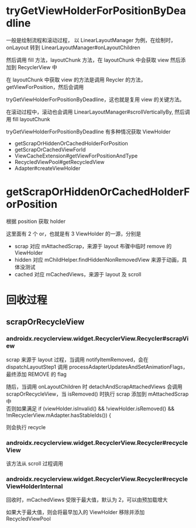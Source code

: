 # tryGetViewHolderForPositionByDeadline
一般是绘制流程和滚动过程，
以 LinearLayoutManager 为例，在绘制时，onLayout 转到 LinearLayoutManager#onLayoutChildren

然后调用 fill 方法，layoutChunk 方法，在 layoutChunk 中会获取 view 然后添加到 RecyclerView 中

在 layoutChunk 中获取 view 的方法是调用 Reycler 的方法，getViewForPosition，然后会调用

tryGetViewHolderForPositionByDeadline，这也就是复用 view 的关键方法。

在滚动过程中，滚动也会调用 LinearLayoutManager#scrollVerticallyBy, 然后调用 fill layoutChunk

tryGetViewHolderForPositionByDeadline 有多种情况获取 ViewHolder
* getScrapOrHiddenOrCachedHolderForPosition
* getScrapOrCachedViewForId
* ViewCacheExtension#getViewForPositionAndType
* RecycledViewPool#getRecycledView
* Adapter#createViewHolder

# getScrapOrHiddenOrCachedHolderForPosition
根据 position 获取 holder

这里面有 2 个 or，也就是有 3 ViewHolder 的一源，分别是
* scrap 对应 mAttachedScrap，来源于 layout 布骤中临时 remove 的 ViewHolder
* hidden 对应 mChildHelper.findHiddenNonRemovedView 来源于动画，具体没测试
* cached 对应 mCachedViews，来源于 layout 及 scroll


# 回收过程
## scrapOrRecycleView
### androidx.recyclerview.widget.RecyclerView.Recycler#scrapView
scrap 来源于 layout 过程，当调用 notifyItemRemoved，会在 dispatchLayoutStep1 调用 processAdapterUpdatesAndSetAnimationFlags，
最终添加 REMOVE 的 flag

随后，当调用 onLayoutChildren 时 detachAndScrapAttachedViews 会调用
scrapOrRecycleView，当 isRemoved() 时执行 scrap 添加到 mAttachedScrap 中  
否则如果满足 if (viewHolder.isInvalid() && !viewHolder.isRemoved() && !mRecyclerView.mAdapter.hasStableIds()) {

则会执行 recycle

### androidx.recyclerview.widget.RecyclerView.Recycler#recycleView
该方法从 scroll 过程调用
### androidx.recyclerview.widget.RecyclerView.Recycler#recycleViewHolderInternal
回收时，mCachedViews 受限于最大值，默认为 2，可以由预加载增大

如果大于最大值，则会将最早加入的 ViewHolder 移除并添加 RecycledViewPool